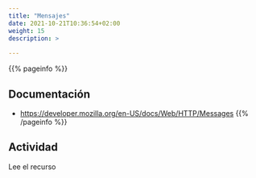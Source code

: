 ```yaml
---
title: "Mensajes"
date: 2021-10-21T10:36:54+02:00
weight: 15
description: >
  
---
```


{{% pageinfo %}}
## Documentación
* https://developer.mozilla.org/en-US/docs/Web/HTTP/Messages
{{% /pageinfo %}}

## Actividad

Lee el recurso